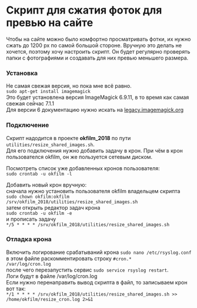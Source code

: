 # Скрипт для сжатия фоток для превью на сайте
Чтобы на сайте можно было комфортно просматривать фотки, их нужно сжать до 1200 px по самой большой стороне.
Вручную это делать не хочется, поэтому хочу настроить скрипт. Он будет регулярно проверять папки с фотографиями
и создавать для них превью меньшего размера.

### Установка
Не самая свежая версия, но пока мне всё равно.  
`sudo apt-get install imagemagick`  
Это будет установлена версия ImageMagick 6.9.11, в то время как самая свежая сейчас 7.1.1  
Для версии 6 документацию нужно искать на [legacy.imagemagick.org](https://legacy.imagemagick.org/)  

### Подключение
Скрипт надодится в проекте **okfilm_2018** по пути `utilities/resize_shared_images.sh`.  
Для его подключения нужно добавить задачу в крон. При чём в крон пользователся okfilm, он же пользуется сетевым диском.  

Посмотреть список уже добавленных кронов пользователя:  
`sudo crontab -u okfilm -l`  

Добавить новый крон вручную:  
сначала нужно установить пользователя okfilm владельцем скрипта  
`sudo chown okfilm:okfilm /srv/okfilm_2018/utilities/resize_shared_images.sh`  
затем открыть редактор задач крона  
`sudo crontab -u okfilm -e`  
и прописать задачу  
`*/5 * * * * /srv/okfilm_2018/utilities/resize_shared_images.sh`  

### Отладка крона
Включить логирование срабатываний крона `sudo nano /etc/rsyslog.conf`  
в этом файле раскомментировать строку `#cron.*                          /var/log/cron.log`  
после чего перезапустить сервис `sudo service rsyslog restart`.  
Логи будут в файле /var/log/cron.log  
Если нужно перенаправить вывод скрипта в файл, то записываем крон вот так:  
`*/1 * * * * /srv/okfilm_2018/utilities/resize_shared_images.sh >> /home/okfilm/resize_cron.log 2>&1`  
